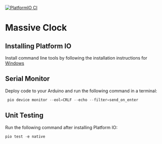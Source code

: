 [![PlatformIO CI](https://github.com/matthewturner/massive-clock/actions/workflows/platformio.yml/badge.svg)](https://github.com/matthewturner/massive-clock/actions/workflows/platformio.yml)

# Massive Clock

## Installing Platform IO

Install command line tools by following the installation instructions for [Windows](https://docs.platformio.org/en/latest/core/installation.html#windows)

## Serial Monitor

Deploy code to your Arduino and run the following command in a terminal:

```powershell
 pio device monitor --eol=CRLF --echo --filter=send_on_enter
```

## Unit Testing

Run the following command after installing Platform IO:

```powershell
pio test -e native
```
